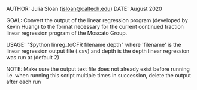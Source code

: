 AUTHOR: Julia Sloan (jsloan@caltech.edu)
DATE: August 2020

GOAL: Convert the output of the linear regression program (developed by
Kevin Huang) to the format necessary for the current continued fraction
linear regression program of the Moscato Group.

USAGE: "$python linreg_toCFR filename depth"
where 'filename' is the linear regression output file (.csv)
and depth is the depth linear regression was run at (default 2)

NOTE: Make sure the output text file does not already exist before running
i.e. when running this script multiple times in succession, delete the
output after each run
